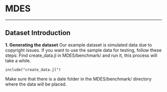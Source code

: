 # MDES
---
## Dataset Introduction




**1. Generating the dataset**
Our example dataset is simulated data due to copyright issues. If you want to use the sample data for testing, follow these steps:
Find create_data.jl in MDES/benchmark/ and run it, this process will take a while.
```
include("create_data.jl")
```
Make sure that there is a date folder in the MDES/benchmark/ directory where the data will be placed.










